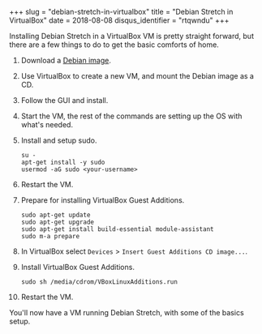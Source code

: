 +++
slug = "debian-stretch-in-virtualbox"
title = "Debian Stretch in VirtualBox"
date = 2018-08-08
disqus_identifier = "rtqwndu"
+++

Installing Debian Stretch in a VirtualBox VM is pretty straight forward, but there are a few things to do to get the basic comforts of home.

1. Download a [Debian image](https://www.debian.org/distrib/netinst).

1. Use VirtualBox to create a new VM, and mount the Debian image as a CD.

1. Follow the GUI and install.

1. Start the VM, the rest of the commands are setting up the OS with what's needed.

1. Install and setup sudo.
   ```
   su -
   apt-get install -y sudo
   usermod -aG sudo <your-username>
   ```

1. Restart the VM.

1. Prepare for installing VirtualBox Guest Additions.
   ```
   sudo apt-get update
   sudo apt-get upgrade
   sudo apt-get install build-essential module-assistant
   sudo m-a prepare
   ```

1. In VirtualBox select `Devices` > `Insert Guest Additions CD image...`.

1. Install VirtualBox Guest Additions.
   ```
   sudo sh /media/cdrom/VBoxLinuxAdditions.run
   ```

1. Restart the VM.

You'll now have a VM running Debian Stretch, with some of the basics setup.
